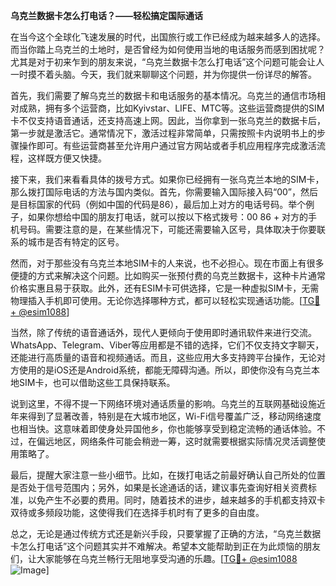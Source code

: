 **乌克兰数据卡怎么打电话？——轻松搞定国际通话**

在当今这个全球化飞速发展的时代，出国旅行或工作已经成为越来越多人的选择。而当你踏上乌克兰的土地时，是否曾经为如何使用当地的电话服务而感到困扰呢？尤其是对于初来乍到的朋友来说，“乌克兰数据卡怎么打电话”这个问题可能会让人一时摸不着头脑。今天，我们就来聊聊这个问题，并为你提供一份详尽的解答。

首先，我们需要了解乌克兰的数据卡和电话服务的基本情况。乌克兰的通信市场相对成熟，拥有多个运营商，比如Kyivstar、LIFE、MTC等。这些运营商提供的SIM卡不仅支持语音通话，还支持高速上网。因此，当你拿到一张乌克兰的数据卡后，第一步就是激活它。通常情况下，激活过程非常简单，只需按照卡内说明书上的步骤操作即可。有些运营商甚至允许用户通过官方网站或者手机应用程序完成激活流程，这样既方便又快捷。

接下来，我们来看看具体的拨号方式。如果你已经拥有一张乌克兰本地的SIM卡，那么拨打国际电话的方法与国内类似。首先，你需要输入国际接入码“00”，然后是目标国家的代码（例如中国的代码是86），最后加上对方的电话号码。举个例子，如果你想给中国的朋友打电话，就可以按以下格式拨号：00 86 + 对方的手机号码。需要注意的是，在某些情况下，可能还需要输入区号，具体取决于你要联系的城市是否有特定的区号。

然而，对于那些没有乌克兰本地SIM卡的人来说，也不必担心。现在市面上有很多便捷的方式来解决这个问题。比如购买一张预付费的乌克兰数据卡，这种卡片通常价格实惠且易于获取。此外，还有ESIM卡可供选择，它是一种虚拟SIM卡，无需物理插入手机即可使用。无论你选择哪种方式，都可以轻松实现通话功能。[[TG💪+ @esim1088](https://t.me/s/esim1088)]

当然，除了传统的语音通话外，现代人更倾向于使用即时通讯软件来进行交流。WhatsApp、Telegram、Viber等应用都是不错的选择，它们不仅支持文字聊天，还能进行高质量的语音和视频通话。而且，这些应用大多支持跨平台操作，无论对方使用的是iOS还是Android系统，都能无障碍沟通。所以，即使你没有乌克兰本地SIM卡，也可以借助这些工具保持联系。

说到这里，不得不提一下网络环境对通话质量的影响。乌克兰的互联网基础设施近年来得到了显著改善，特别是在大城市地区，Wi-Fi信号覆盖广泛，移动网络速度也相当快。这意味着即使身处异国他乡，你也能够享受到稳定流畅的通话体验。不过，在偏远地区，网络条件可能会稍逊一筹，这时就需要根据实际情况灵活调整使用策略了。

最后，提醒大家注意一些小细节。比如，在拨打电话之前最好确认自己所处的位置是否处于信号范围内；另外，如果是长途通话的话，建议事先查询好相关资费标准，以免产生不必要的费用。同时，随着技术的进步，越来越多的手机都支持双卡双待或多频段功能，这使得我们在选择手机时有了更多的自由度。

总之，无论是通过传统方式还是新兴手段，只要掌握了正确的方法，“乌克兰数据卡怎么打电话”这个问题其实并不难解决。希望本文能帮助到正在为此烦恼的朋友们，让大家能够在乌克兰畅行无阻地享受沟通的乐趣。[[TG💪+ @esim1088](https://t.me/s/esim1088) ![Image](https://i.postimg.cc/4NQfJmqS/Snipaste-2025-05-13-00-14-12.png)]